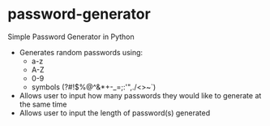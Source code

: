 # password-generator
Simple Password Generator in Python

- Generates random passwords using:
    - a-z
    - A-Z
    - 0-9
    - symbols (?#!$%@^&*+-_=;:'",./<>~`)
- Allows user to input how many passwords they would like to generate at the same time
- Allows user to input the length of password(s) generated
